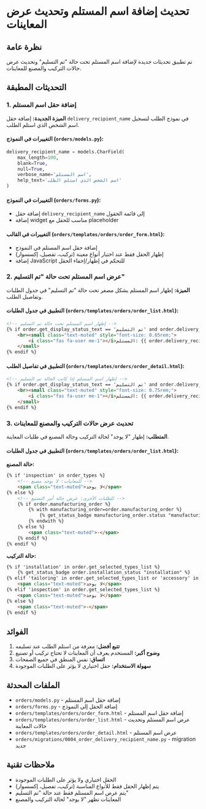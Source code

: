 # تحديث إضافة اسم المستلم وتحديث عرض المعاينات

## نظرة عامة

تم تطبيق تحديثات جديدة لإضافة اسم المستلم تحت حالة "تم التسليم" وتحديث عرض حالات التركيب والمصنع للمعاينات.

## التحديثات المطبقة

### 1. إضافة حقل اسم المستلم

**الميزة الجديدة:** إضافة حقل `delivery_recipient_name` في نموذج الطلب لتسجيل اسم الشخص الذي استلم الطلب.

#### التغييرات في النموذج (`orders/models.py`):
```python
delivery_recipient_name = models.CharField(
    max_length=100,
    blank=True,
    null=True,
    verbose_name='اسم المستلم',
    help_text='اسم الشخص الذي استلم الطلب'
)
```

#### التغييرات في النموذج (`orders/forms.py`):
- إضافة حقل `delivery_recipient_name` إلى قائمة الحقول
- إضافة widget مناسب للحقل مع placeholder

#### التغييرات في القالب (`orders/templates/orders/order_form.html`):
- إضافة حقل اسم المستلم في النموذج
- إظهار الحقل فقط عند اختيار أنواع معينة (تركيب، تفصيل، إكسسوار)
- إضافة JavaScript للتحكم في إظهار/إخفاء الحقل

### 2. عرض اسم المستلم تحت حالة "تم التسليم"

**الميزة:** إظهار اسم المستلم بشكل مصغر تحت حالة "تم التسليم" في جدول الطلبات وتفاصيل الطلب.

#### التطبيق في جدول الطلبات (`orders/templates/orders/order_list.html`):
```html
<!-- إظهار اسم المستلم تحت حالة تم التسليم -->
{% if order.get_display_status_text == 'تم التسليم' and order.delivery_recipient_name %}
    <br><small class="text-muted" style="font-size: 0.65rem;">
        <i class="fas fa-user me-1"></i>المستلم: {{ order.delivery_recipient_name }}
    </small>
{% endif %}
```

#### التطبيق في تفاصيل الطلب (`orders/templates/orders/order_detail.html`):
```html
<!-- إظهار اسم المستلم إذا كانت الحالة تم التسليم -->
{% if order.get_display_status_text == 'تم التسليم' and order.delivery_recipient_name %}
    <br><small class="text-muted" style="font-size: 0.75rem;">
        <i class="fas fa-user me-1"></i>المستلم: {{ order.delivery_recipient_name }}
    </small>
{% endif %}
```

### 3. تحديث عرض حالات التركيب والمصنع للمعاينات

**المتطلب:** إظهار "لا يوجد" لحالة التركيب وحالة المصنع في طلبات المعاينة.

#### التطبيق في جدول الطلبات (`orders/templates/orders/order_list.html`):

**حالة المصنع:**
```html
{% if 'inspection' in order_types %}
    <!-- للمعاينات: لا يوجد مصنع -->
    <span class="text-muted">لا يوجد</span>
{% else %}
    <!-- للطلبات الأخرى: عرض حالة أمر التصنيع -->
    {% if order.manufacturing_order %}
        {% with manufacturing_order=order.manufacturing_order %}
            {% get_status_badge manufacturing_order.status "manufacturing" %}
        {% endwith %}
    {% else %}
        <span class="text-muted">-</span>
    {% endif %}
{% endif %}
```

**حالة التركيب:**
```html
{% if 'installation' in order.get_selected_types_list %}
    {% get_status_badge order.installation_status "installation" %}
{% elif 'tailoring' in order.get_selected_types_list or 'accessory' in order.get_selected_types_list %}
    <span class="text-muted">لا يوجد</span>
{% elif 'inspection' in order.get_selected_types_list %}
    <span class="text-muted">لا يوجد</span>
{% else %}
    <span class="text-muted">-</span>
{% endif %}
```

## الفوائد

1. **تتبع أفضل:** معرفة من استلم الطلب عند تسليمه
2. **وضوح أكبر:** المستخدم يعرف أن المعاينات لا تحتاج تركيب أو تصنيع
3. **اتساق:** نفس المنطق في جميع الصفحات
4. **سهولة الاستخدام:** حقل اختياري لا يؤثر على الطلبات الموجودة

## الملفات المحدثة

- `orders/models.py` - إضافة حقل اسم المستلم
- `orders/forms.py` - إضافة الحقل إلى النموذج
- `orders/templates/orders/order_form.html` - إضافة حقل اسم المستلم
- `orders/templates/orders/order_list.html` - عرض اسم المستلم وتحديث حالات المعاينة
- `orders/templates/orders/order_detail.html` - عرض اسم المستلم
- `orders/migrations/0004_order_delivery_recipient_name.py` - migration جديد

## ملاحظات تقنية

- الحقل اختياري ولا يؤثر على الطلبات الموجودة
- يتم إظهار الحقل فقط للأنواع المناسبة (تركيب، تفصيل، إكسسوار)
- يتم عرض اسم المستلم فقط عند حالة "تم التسليم"
- المعاينات تظهر "لا يوجد" لحالة التركيب والمصنع 